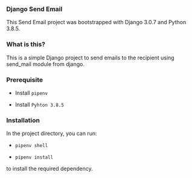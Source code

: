 ### Django Send Email
This Send Email project was bootstrapped with Django 3.0.7 and Python 3.8.5.

### What is this?
This is a simple Django project to send emails to the recipient using send_mail module from django.

### Prerequisite

- Install `pipenv`

- Install `Pyhton 3.8.5`

### Installation

In the project directory, you can run:

- `pipenv shell`

- `pipenv install`

to install the required dependency.